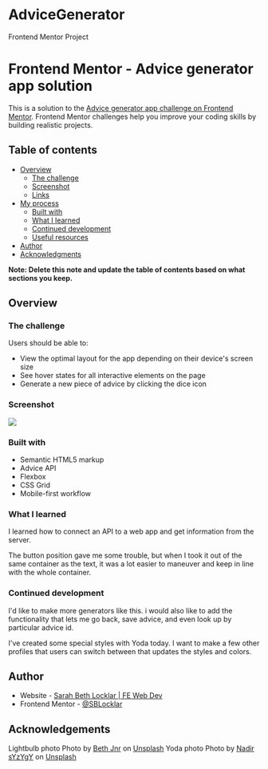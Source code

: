 # AdviceGenerator
 Frontend Mentor Project

# Frontend Mentor - Advice generator app solution

This is a solution to the [Advice generator app challenge on Frontend Mentor](https://www.frontendmentor.io/challenges/advice-generator-app-QdUG-13db). Frontend Mentor challenges help you improve your coding skills by building realistic projects.

## Table of contents

- [Overview](#overview)
  - [The challenge](#the-challenge)
  - [Screenshot](#screenshot)
  - [Links](#links)
- [My process](#my-process)
  - [Built with](#built-with)
  - [What I learned](#what-i-learned)
  - [Continued development](#continued-development)
  - [Useful resources](#useful-resources)
- [Author](#author)
- [Acknowledgments](#acknowledgments)

**Note: Delete this note and update the table of contents based on what sections you keep.**

## Overview

### The challenge

Users should be able to:

- View the optimal layout for the app depending on their device's screen size
- See hover states for all interactive elements on the page
- Generate a new piece of advice by clicking the dice icon

### Screenshot

![](./images/Screenshot.png)



### Built with

- Semantic HTML5 markup
- Advice API
- Flexbox
- CSS Grid
- Mobile-first workflow

### What I learned

I learned how to connect an API to a web app and get information from the server.  

The button position gave me some trouble, but when I took it out of the same container as the text, it was a lot easier to maneuver and keep in line with the whole container. 

### Continued development

I'd like to make more generators like this.  i would also like to add the functionality that lets me go back, save advice, and even look up by particular advice id. 

I've created some special styles with Yoda today.  I want to make a few other profiles that users can switch between that updates the styles and colors. 

## Author

- Website - [Sarah Beth Locklar | FE Web Dev](https://www.sarahbethlocklar.com)
- Frontend Mentor - [@SBLocklar](https://www.frontendmentor.io/profile/yourusername)


## Acknowledgements

Lightbulb photo Photo by <a href="https://unsplash.com/@bthjnr?utm_source=unsplash&utm_medium=referral&utm_content=creditCopyText">Beth Jnr</a> on <a href="https://unsplash.com/@sblocklar/likes?utm_source=unsplash&utm_medium=referral&utm_content=creditCopyText">Unsplash</a>
Yoda photo Photo by <a href="https://unsplash.com/@nadir_syzygy?utm_source=unsplash&utm_medium=referral&utm_content=creditCopyText">Nadir sYzYgY</a> on <a href="https://unsplash.com/@sblocklar/likes?utm_source=unsplash&utm_medium=referral&utm_content=creditCopyText">Unsplash</a>
  